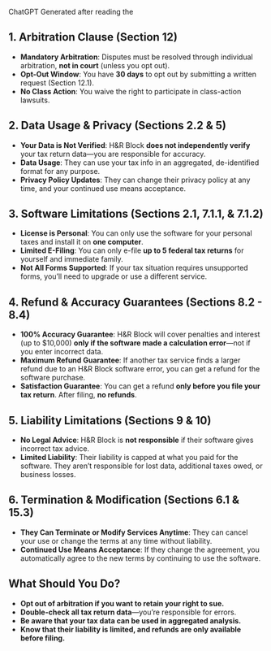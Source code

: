 ChatGPT Generated after reading the 
## **1. Arbitration Clause (Section 12)**

- **Mandatory Arbitration**: Disputes must be resolved through individual arbitration, **not in court** (unless you opt out).
- **Opt-Out Window**: You have **30 days** to opt out by submitting a written request (Section 12.1).
- **No Class Action**: You waive the right to participate in class-action lawsuits.

## **2. Data Usage & Privacy (Sections 2.2 & 5)**

- **Your Data is Not Verified**: H&R Block **does not independently verify** your tax return data—you are responsible for accuracy.
- **Data Usage**: They can use your tax info in an aggregated, de-identified format for any purpose.
- **Privacy Policy Updates**: They can change their privacy policy at any time, and your continued use means acceptance.

## **3. Software Limitations (Sections 2.1, 7.1.1, & 7.1.2)**

- **License is Personal**: You can only use the software for your personal taxes and install it on **one computer**.
- **Limited E-Filing**: You can only e-file **up to 5 federal tax returns** for yourself and immediate family.
- **Not All Forms Supported**: If your tax situation requires unsupported forms, you’ll need to upgrade or use a different service.

## **4. Refund & Accuracy Guarantees (Sections 8.2 - 8.4)**

- **100% Accuracy Guarantee**: H&R Block will cover penalties and interest (up to $10,000) **only if the software made a calculation error**—not if you enter incorrect data.
- **Maximum Refund Guarantee**: If another tax service finds a larger refund due to an H&R Block software error, you can get a refund for the software purchase.
- **Satisfaction Guarantee**: You can get a refund **only before you file your tax return**. After filing, **no refunds**.

## **5. Liability Limitations (Sections 9 & 10)**

- **No Legal Advice**: H&R Block is **not responsible** if their software gives incorrect tax advice.
- **Limited Liability**: Their liability is capped at what you paid for the software. They aren’t responsible for lost data, additional taxes owed, or business losses.

## **6. Termination & Modification (Sections 6.1 & 15.3)**

- **They Can Terminate or Modify Services Anytime**: They can cancel your use or change the terms at any time without liability.
- **Continued Use Means Acceptance**: If they change the agreement, you automatically agree to the new terms by continuing to use the software.

## **What Should You Do?**

- **Opt out of arbitration if you want to retain your right to sue.**
- **Double-check all tax return data**—you’re responsible for errors.
- **Be aware that your tax data can be used in aggregated analysis.**
- **Know that their liability is limited, and refunds are only available before filing.**
